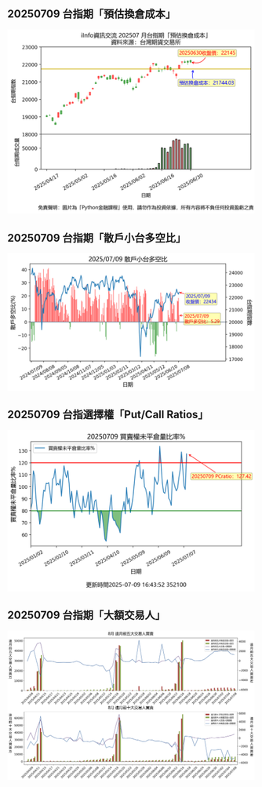 ## 20250709 台指期「預估換倉成本」
![](images/txfcost.png)

## 20250709 台指期「散戶小台多空比」
![](images/bbiri.png)

## 20250709 台指選擇權「Put/Call Ratios」
![](images/pcratio.png)

## 20250709 台指期「大額交易人」
![](images/blocktrade.png)

